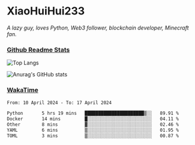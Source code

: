 # XiaoHuiHui233

*A lazy guy, loves Python, Web3 follower, blockchain developer, Minecraft fan.*

### [Github Readme Stats](https://github.com/anuraghazra/github-readme-stats)

![Top Langs](https://github-readme-stats.vercel.app/api/top-langs/?username=XiaoHuiHui233&layout=compact&theme=github_dark)

![Anurag's GitHub stats](https://github-readme-stats.vercel.app/api?username=XiaoHuiHui233&show_icons=true&theme=github_dark)

### [WakaTime](https://wakatime.com)

<!--START_SECTION:waka-->

```txt
From: 10 April 2024 - To: 17 April 2024

Python       5 hrs 19 mins   ██████████████████████▒░░   89.91 %
Docker       14 mins         █░░░░░░░░░░░░░░░░░░░░░░░░   04.11 %
Other        8 mins          ▓░░░░░░░░░░░░░░░░░░░░░░░░   02.46 %
YAML         6 mins          ▒░░░░░░░░░░░░░░░░░░░░░░░░   01.95 %
TOML         3 mins          ▒░░░░░░░░░░░░░░░░░░░░░░░░   00.87 %
```

<!--END_SECTION:waka-->
